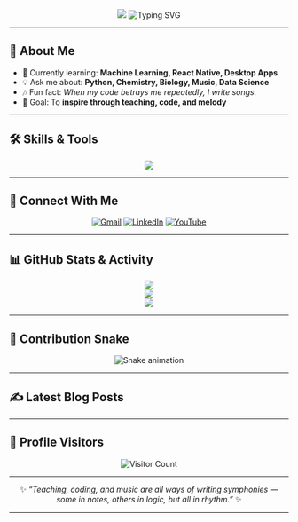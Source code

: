 <div align="center">
  
  <!-- Banner -->
  <img src="https://capsule-render.vercel.app/api?type=waving&color=gradient&height=250&section=header&text=Welcome%20to%20Jolectro's%20Hub!&fontSize=40&animation=fadeIn&fontAlignY=40" />

  <!-- Typing SVG -->
  <img src="https://readme-typing-svg.demolab.com?font=Fira+Code&pause=1000&center=true&vCenter=true&width=435&lines=Educator+%7C+Programmer+%7C+Musician;Building+Machine+Learning+dreams;React+Native+%26+Desktop+Apps;Sharing+knowledge+through+music+and+code" alt="Typing SVG" />

</div>

---

## 👋 About Me

- 🌱 Currently learning: **Machine Learning, React Native, Desktop Apps**  
- 💡 Ask me about: **Python, Chemistry, Biology, Music, Data Science**  
- 🎶 Fun fact: *When my code betrays me repeatedly, I write songs.*  
- 🎯 Goal: To **inspire through teaching, code, and melody**  

---

## 🛠 Skills & Tools

<p align="center">
  <img src="https://skillicons.dev/icons?i=python,js,react,git,vscode,windows" />
</p>

---

## 🔗 Connect With Me

<div align="center">

[![Gmail](https://img.shields.io/badge/Gmail-D14836?style=for-the-badge&logo=gmail&logoColor=white)](mailto:jolectro777@gmail.com)
[![LinkedIn](https://img.shields.io/badge/LinkedIn-0077B5?style=for-the-badge&logo=linkedin&logoColor=white)](https://www.linkedin.com/in/jolectro)
[![YouTube](https://img.shields.io/badge/YouTube-FF0000?style=for-the-badge&logo=youtube&logoColor=white)](https://www.youtube.com/channel/UCgXBdPurkeMx8LbQVdcjV3g)

</div>

---

## 📊 GitHub Stats & Activity

<div align="center">

![](https://github-readme-stats.vercel.app/api?username=Jolectro&theme=radical&show_icons=true&count_private=true)  
![](https://github-readme-streak-stats.herokuapp.com/?user=Jolectro&theme=radical)  
![](https://github-readme-stats.vercel.app/api/top-langs/?username=Jolectro&layout=compact&theme=radical)  

</div>

---

## 🐍 Contribution Snake

<div align="center">

![Snake animation](https://github.com/Jolectro/Jolectro/blob/output/github-contribution-grid-snake.svg)

</div>

---

## ✍️ Latest Blog Posts

<!-- BLOG-POST-LIST:START -->
<!-- BLOG-POST-LIST:END -->


---

## 👀 Profile Visitors

<div align="center">

![Visitor Count](https://profile-counter.glitch.me/Jolectro/count.svg)

</div>

---

<div align="center">

✨ *“Teaching, coding, and music are all ways of writing symphonies — some in notes, others in logic, but all in rhythm.”* ✨

</div>

---

